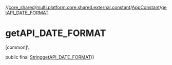 //[core_shared](../../../index.md)/[multi.platform.core.shared.external.constant](../index.md)/[AppConstant](index.md)/[getAPI_DATE_FORMAT](get-a-p-i_-d-a-t-e_-f-o-r-m-a-t.md)

# getAPI_DATE_FORMAT

[common]\

public final [String](https://docs.oracle.com/javase/8/docs/api/java/lang/String.html)[getAPI_DATE_FORMAT](get-a-p-i_-d-a-t-e_-f-o-r-m-a-t.md)()
